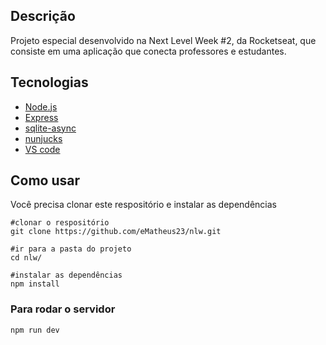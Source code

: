 ## Descrição
Projeto especial desenvolvido na Next Level Week #2, da Rocketseat, que consiste em uma aplicação que conecta professores e estudantes. 

## Tecnologias
<ul>
    <li><a href="https://nodejs.org/en/">Node.js</a></li>
    <li><a href="https://expressjs.com/pt-br/">Express</a></li>
    <li><a href="https://www.npmjs.com/package/sqlite-async">sqlite-async</a></li>
    <li><a href="https://mozilla.github.io/nunjucks/">nunjucks</a></li>
    <li><a href="https://code.visualstudio.com/">VS code</a></li>
</ul>

## Como usar
Você precisa clonar este respositório e instalar as dependências

```
#clonar o respositório
git clone https://github.com/eMatheus23/nlw.git

#ir para a pasta do projeto
cd nlw/

#instalar as dependências
npm install
```
### Para rodar o servidor

```
npm run dev
```
